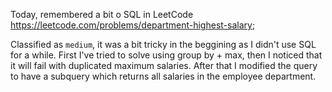 Today, remembered a bit o SQL in LeetCode https://leetcode.com/problems/department-highest-salary;

Classified as `medium`, it was a bit tricky in the beggining as I didn't use SQL for a while.
First I've tried to solve using group by + max, then I noticed that it will fail with duplicated maximum salaries. After that I modified the query to have a subquery which returns all salaries in the employee department.